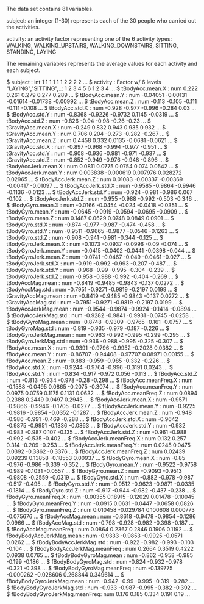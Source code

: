  The data set contains 81 variables. 

 subject: an integer (1-30) represents each of the 30 people who carried out the activities.

 activity: an activity factor representing one of the 6 activity types:
       WALKING, WALKING_UPSTAIRS, WALKING_DOWNSTAIRS, SITTING, STANDING, LAYING

 The remaining variables represents the average values for each activity and each subject.
  
 $ subject                      : int  1 1 1 1 1 1 2 2 2 2 ...
 $ activity                     : Factor w/ 6 levels "LAYING","SITTING",..: 1 2 3 4 5 6 1 2 3 4 ...
 $ tBodyAcc.mean.X              : num  0.222 0.261 0.279 0.277 0.289 ...
 $ tBodyAcc.mean.Y              : num  -0.04051 -0.00131 -0.01614 -0.01738 -0.00992 ...
 $ tBodyAcc.mean.Z              : num  -0.113 -0.105 -0.111 -0.111 -0.108 ...
 $ tBodyAcc.std.X               : num  -0.928 -0.977 -0.996 -0.284 0.03 ...
 $ tBodyAcc.std.Y               : num  -0.8368 -0.9226 -0.9732 0.1145 -0.0319 ...
 $ tBodyAcc.std.Z               : num  -0.826 -0.94 -0.98 -0.26 -0.23 ...
 $ tGravityAcc.mean.X           : num  -0.249 0.832 0.943 0.935 0.932 ...
 $ tGravityAcc.mean.Y           : num  0.706 0.204 -0.273 -0.282 -0.267 ...
 $ tGravityAcc.mean.Z           : num  0.4458 0.332 0.0135 -0.0681 -0.0621 ...
 $ tGravityAcc.std.X            : num  -0.897 -0.968 -0.994 -0.977 -0.951 ...
 $ tGravityAcc.std.Y            : num  -0.908 -0.936 -0.981 -0.971 -0.937 ...
 $ tGravityAcc.std.Z            : num  -0.852 -0.949 -0.976 -0.948 -0.896 ...
 $ tBodyAccJerk.mean.X          : num  0.0811 0.0775 0.0754 0.074 0.0542 ...
 $ tBodyAccJerk.mean.Y          : num  0.003838 -0.000619 0.007976 0.028272 0.02965 ...
 $ tBodyAccJerk.mean.Z          : num  0.01083 -0.00337 -0.00369 -0.00417 -0.01097 ...
 $ tBodyAccJerk.std.X           : num  -0.9585 -0.9864 -0.9946 -0.1136 -0.0123 ...
 $ tBodyAccJerk.std.Y           : num  -0.924 -0.981 -0.986 0.067 -0.102 ...
 $ tBodyAccJerk.std.Z           : num  -0.955 -0.988 -0.992 -0.503 -0.346 ...
 $ tBodyGyro.mean.X             : num  -0.0166 -0.0454 -0.024 -0.0418 -0.0351 ...
 $ tBodyGyro.mean.Y             : num  -0.0645 -0.0919 -0.0594 -0.0695 -0.0909 ...
 $ tBodyGyro.mean.Z             : num  0.1487 0.0629 0.0748 0.0849 0.0901 ...
 $ tBodyGyro.std.X              : num  -0.874 -0.977 -0.987 -0.474 -0.458 ...
 $ tBodyGyro.std.Y              : num  -0.9511 -0.9665 -0.9877 -0.0546 -0.1263 ...
 $ tBodyGyro.std.Z              : num  -0.908 -0.941 -0.981 -0.344 -0.125 ...
 $ tBodyGyroJerk.mean.X         : num  -0.1073 -0.0937 -0.0996 -0.09 -0.074 ...
 $ tBodyGyroJerk.mean.Y         : num  -0.0415 -0.0402 -0.0441 -0.0398 -0.044 ...
 $ tBodyGyroJerk.mean.Z         : num  -0.0741 -0.0467 -0.049 -0.0461 -0.027 ...
 $ tBodyGyroJerk.std.X          : num  -0.919 -0.992 -0.993 -0.207 -0.487 ...
 $ tBodyGyroJerk.std.Y          : num  -0.968 -0.99 -0.995 -0.304 -0.239 ...
 $ tBodyGyroJerk.std.Z          : num  -0.958 -0.988 -0.992 -0.404 -0.269 ...
 $ tBodyAccMag.mean             : num  -0.8419 -0.9485 -0.9843 -0.137 0.0272 ...
 $ tBodyAccMag.std              : num  -0.7951 -0.9271 -0.9819 -0.2197 0.0199 ...
 $ tGravityAccMag.mean          : num  -0.8419 -0.9485 -0.9843 -0.137 0.0272 ...
 $ tGravityAccMag.std           : num  -0.7951 -0.9271 -0.9819 -0.2197 0.0199 ...
 $ tBodyAccJerkMag.mean         : num  -0.9544 -0.9874 -0.9924 -0.1414 -0.0894 ...
 $ tBodyAccJerkMag.std          : num  -0.9282 -0.9841 -0.9931 -0.0745 -0.0258 ...
 $ tBodyGyroMag.mean            : num  -0.8748 -0.9309 -0.9765 -0.161 -0.0757 ...
 $ tBodyGyroMag.std             : num  -0.819 -0.935 -0.979 -0.187 -0.226 ...
 $ tBodyGyroJerkMag.mean        : num  -0.963 -0.992 -0.995 -0.299 -0.295 ...
 $ tBodyGyroJerkMag.std         : num  -0.936 -0.988 -0.995 -0.325 -0.307 ...
 $ fBodyAcc.mean.X              : num  -0.9391 -0.9796 -0.9952 -0.2028 0.0382 ...
 $ fBodyAcc.mean.Y              : num  -0.86707 -0.94408 -0.97707 0.08971 0.00155 ...
 $ fBodyAcc.mean.Z              : num  -0.883 -0.959 -0.985 -0.332 -0.226 ...
 $ fBodyAcc.std.X               : num  -0.9244 -0.9764 -0.996 -0.3191 0.0243 ...
 $ fBodyAcc.std.Y               : num  -0.834 -0.917 -0.972 0.056 -0.113 ...
 $ fBodyAcc.std.Z               : num  -0.813 -0.934 -0.978 -0.28 -0.298 ...
 $ fBodyAcc.meanFreq.X          : num  -0.1588 -0.0495 0.0865 -0.2075 -0.3074 ...
 $ fBodyAcc.meanFreq.Y          : num  0.0975 0.0759 0.1175 0.1131 0.0632 ...
 $ fBodyAcc.meanFreq.Z          : num  0.0894 0.2388 0.2449 0.0497 0.2943 ...
 $ fBodyAccJerk.mean.X          : num  -0.9571 -0.9866 -0.9946 -0.1705 -0.0277 ...
 $ fBodyAccJerk.mean.Y          : num  -0.9225 -0.9816 -0.9854 -0.0352 -0.1287 ...
 $ fBodyAccJerk.mean.Z          : num  -0.948 -0.986 -0.991 -0.469 -0.288 ...
 $ fBodyAccJerk.std.X           : num  -0.9642 -0.9875 -0.9951 -0.1336 -0.0863 ...
 $ fBodyAccJerk.std.Y           : num  -0.932 -0.983 -0.987 0.107 -0.135 ...
 $ fBodyAccJerk.std.Z           : num  -0.961 -0.988 -0.992 -0.535 -0.402 ...
 $ fBodyAccJerk.meanFreq.X      : num  0.132 0.257 0.314 -0.209 -0.253 ...
 $ fBodyAccJerk.meanFreq.Y      : num  0.0245 0.0475 0.0392 -0.3862 -0.3376 ...
 $ fBodyAccJerk.meanFreq.Z      : num  0.02439 0.09239 0.13858 -0.18553 0.00937 ...
 $ fBodyGyro.mean.X             : num  -0.85 -0.976 -0.986 -0.339 -0.352 ...
 $ fBodyGyro.mean.Y             : num  -0.9522 -0.9758 -0.989 -0.1031 -0.0557 ...
 $ fBodyGyro.mean.Z             : num  -0.9093 -0.9513 -0.9808 -0.2559 -0.0319 ...
 $ fBodyGyro.std.X              : num  -0.882 -0.978 -0.987 -0.517 -0.495 ...
 $ fBodyGyro.std.Y              : num  -0.9512 -0.9623 -0.9871 -0.0335 -0.1814 ...
 $ fBodyGyro.std.Z              : num  -0.917 -0.944 -0.982 -0.437 -0.238 ...
 $ fBodyGyro.meanFreq.X         : num  -0.00355 0.18915 -0.12029 0.01478 -0.10045 ...
 $ fBodyGyro.meanFreq.Y         : num  -0.0915 0.0631 -0.0447 -0.0658 0.0826 ...
 $ fBodyGyro.meanFreq.Z         : num  0.010458 -0.029784 0.100608 0.000773 -0.075676 ...
 $ fBodyAccMag.mean             : num  -0.8618 -0.9478 -0.9854 -0.1286 0.0966 ...
 $ fBodyAccMag.std              : num  -0.798 -0.928 -0.982 -0.398 -0.187 ...
 $ fBodyAccMag.meanFreq         : num  0.0864 0.2367 0.2846 0.1906 0.1192 ...
 $ fBodyBodyAccJerkMag.mean     : num  -0.9333 -0.9853 -0.9925 -0.0571 0.0262 ...
 $ fBodyBodyAccJerkMag.std      : num  -0.922 -0.982 -0.993 -0.103 -0.104 ...
 $ fBodyBodyAccJerkMag.meanFreq : num  0.2664 0.3519 0.4222 0.0938 0.0765 ...
 $ fBodyBodyGyroMag.mean        : num  -0.862 -0.958 -0.985 -0.199 -0.186 ...
 $ fBodyBodyGyroMag.std         : num  -0.824 -0.932 -0.978 -0.321 -0.398 ...
 $ fBodyBodyGyroMag.meanFreq    : num  -0.139775 -0.000262 -0.028606 0.268844 0.349614 ...
 $ fBodyBodyGyroJerkMag.mean    : num  -0.942 -0.99 -0.995 -0.319 -0.282 ...
 $ fBodyBodyGyroJerkMag.std     : num  -0.933 -0.987 -0.995 -0.382 -0.392 ...
 $ fBodyBodyGyroJerkMag.meanFreq: num  0.176 0.185 0.334 0.191 0.19 ... 

